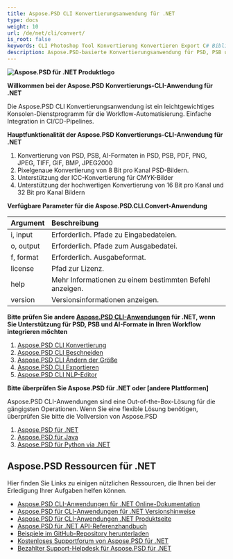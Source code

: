 ```yaml
---
title: Aspose.PSD CLI Konvertierungsanwendung für .NET
type: docs
weight: 10
url: /de/net/cli/convert/
is_root: false
keywords: CLI Photoshop Tool Konvertierung Konvertieren Export C# Bibliothek PSD API
description: Aspose.PSD-basierte Konvertierungsanwendung für PSD, PSB und AI Dateiformate. No-Code CI/CD Automatisierung. Unterstützt Konvertierung von PSD, PSB, AI-Export nach PDF, TIFF, JPEG, JPEG2000, PNG, GIF und BMP. Es ist nicht erforderlich, dass Adobe Photoshop oder Adobe Illustrator installiert ist, und kann ohne zusätzlichen Code von der Konsole aus ausgeführt werden.
---
```


**![Aspose.PSD für .NET Produktlogo](home_1.png)**

**Willkommen bei der Aspose.PSD Konvertierungs-CLI-Anwendung für .NET**

Die Aspose.PSD CLI Konvertierungsanwendung ist ein leichtgewichtiges Konsolen-Dienstprogramm für die Workflow-Automatisierung. Einfache Integration in CI/CD-Pipelines.

**Hauptfunktionalität der Aspose.PSD Konvertierungs-CLI-Anwendung für .NET**

1. Konvertierung von PSD, PSB, AI-Formaten in PSD, PSB, PDF, PNG, JPEG, TIFF, GIF, BMP, JPEG2000
2. Pixelgenaue Konvertierung von 8 Bit pro Kanal PSD-Bildern.
3. Unterstützung der ICC-Konvertierung für CMYK-Bilder
4. Unterstützung der hochwertigen Konvertierung von 16 Bit pro Kanal und 32 Bit pro Kanal Bildern

**Verfügbare Parameter für die Aspose.PSD.CLI.Convert-Anwendung**

| **Argument** | **Beschreibung**                                        |
|:-------------|:-------------------------------------------------------|
| i, input     | Erforderlich. Pfade zu Eingabedateien.                        |
| o, output    | Erforderlich. Pfade zum Ausgabedatei.                         |
| f, format    | Erforderlich. Ausgabeformat.                               |
| license      | Pfad zur Lizenz.                                   |
| help         | Mehr Informationen zu einem bestimmten Befehl anzeigen.        |
| version      | Versionsinformationen anzeigen.                           |


**Bitte prüfen Sie andere [Aspose.PSD CLI-Anwendungen](https://docs.aspose.com/psd/net/cli) für .NET, wenn Sie Unterstützung für PSD, PSB und AI-Formate in Ihren Workflow integrieren möchten**

1. [Aspose.PSD CLI Konvertierung](/psd/de/net/cli/convert)
2. [Aspose.PSD CLI Beschneiden](/psd/de/net/cli/crop)
3. [Aspose.PSD CLI Ändern der Größe](/psd/de/net/cli/resize)
4. [Aspose.PSD CLI Exportieren](/psd/de/net/cli/export)
5. [Aspose.PSD CLI NLP-Editor](/psd/de/net/cli/nlp-editor)

**Bitte überprüfen Sie Aspose.PSD für .NET oder [andere Plattformen]**

Aspose.PSD CLI-Anwendungen sind eine Out-of-the-Box-Lösung für die gängigsten Operationen. Wenn Sie eine flexible Lösung benötigen, überprüfen Sie bitte die Vollversion von Aspose.PSD

1. [Aspose.PSD für .NET](https://releases.aspose.com/psd/net/)
2. [Aspose.PSD für Java](https://releases.aspose.com/psd/java/) 
3. [Aspose.PSD für Python via .NET](https://releases.aspose.com/psd/python-net/)

## **Aspose.PSD Ressourcen für .NET**

Hier finden Sie Links zu einigen nützlichen Ressourcen, die Ihnen bei der Erledigung Ihrer Aufgaben helfen können.

- [Aspose.PSD CLI-Anwendungen für .NET Online-Dokumentation](/psd/de/net/cli/convert)
- [Aspose.PSD für CLI-Anwendungen für .NET Versionshinweise](/psd/de/net/cli/convert/release-notes/)
- [Aspose.PSD für CLI-Anwendungen .NET Produktseite](https://products.aspose.com/psd/net/cli)
- [Aspose.PSD für .NET API-Referenzhandbuch](https://reference.aspose.com/net/psd)
- [Beispiele im GitHub-Repository herunterladen](https://github.com/aspose-psd/CLI-Applications)
- [Kostenloses Supportforum von Aspose.PSD für .NET](https://forum.aspose.com/c/psd)
- [Bezahlter Support-Helpdesk für Aspose.PSD für .NET](https://helpdesk.aspose.com/)
